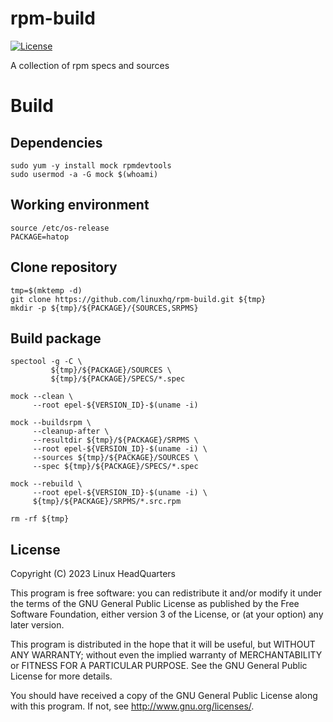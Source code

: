 # rpm-build

[![License](https://img.shields.io/badge/license-GPLv3-brightgreen.svg?style=flat)](COPYING)

A collection of rpm specs and sources

# Build

## Dependencies

    sudo yum -y install mock rpmdevtools
    sudo usermod -a -G mock $(whoami)

## Working environment

    source /etc/os-release
    PACKAGE=hatop

## Clone repository

    tmp=$(mktemp -d)
    git clone https://github.com/linuxhq/rpm-build.git ${tmp}
    mkdir -p ${tmp}/${PACKAGE}/{SOURCES,SRPMS}

## Build package

    spectool -g -C \
             ${tmp}/${PACKAGE}/SOURCES \
             ${tmp}/${PACKAGE}/SPECS/*.spec

    mock --clean \
         --root epel-${VERSION_ID}-$(uname -i)

    mock --buildsrpm \
         --cleanup-after \
         --resultdir ${tmp}/${PACKAGE}/SRPMS \
         --root epel-${VERSION_ID}-$(uname -i) \
         --sources ${tmp}/${PACKAGE}/SOURCES \
         --spec ${tmp}/${PACKAGE}/SPECS/*.spec

    mock --rebuild \
         --root epel-${VERSION_ID}-$(uname -i) \
         ${tmp}/${PACKAGE}/SRPMS/*.src.rpm

    rm -rf ${tmp}

## License

Copyright (C) 2023 Linux HeadQuarters

This program is free software: you can redistribute it and/or modify
it under the terms of the GNU General Public License as published by
the Free Software Foundation, either version 3 of the License, or
(at your option) any later version.

This program is distributed in the hope that it will be useful,
but WITHOUT ANY WARRANTY; without even the implied warranty of
MERCHANTABILITY or FITNESS FOR A PARTICULAR PURPOSE. See the
GNU General Public License for more details.

You should have received a copy of the GNU General Public License
along with this program. If not, see <http://www.gnu.org/licenses/>.
